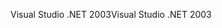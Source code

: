<span data-ttu-id="b2970-101">Visual Studio .NET 2003</span><span class="sxs-lookup"><span data-stu-id="b2970-101">Visual Studio .NET 2003</span></span>